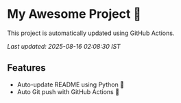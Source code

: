 # My Awesome Project 🚀

This project is automatically updated using GitHub Actions.

_Last updated: 2025-08-16 02:08:30 IST_

## Features
- Auto-update README using Python 🐍
- Auto Git push with GitHub Actions 🤖
